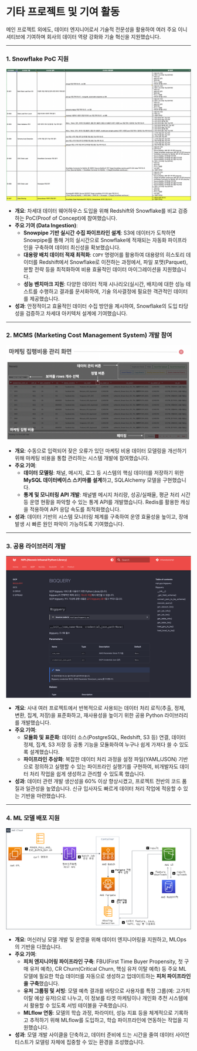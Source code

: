 # 기타 프로젝트 및 기여 활동

메인 프로젝트 외에도, 데이터 엔지니어로서 기술적 전문성을 활용하여 여러 주요 이니셔티브에 기여하며 회사의 데이터 역량 강화와 기술 혁신을 지원했습니다.

---

### 1. Snowflake PoC 지원
![snowflake_poc](/static/images/projects/other-projects/snowflake_poc.png)

-   **개요**: 차세대 데이터 웨어하우스 도입을 위해 Redshift와 Snowflake를 비교 검증하는 PoC(Proof of Concept)에 참여했습니다.
-   **주요 기여 (Data Ingestion)**:
    -   **Snowpipe 기반 실시간 수집 파이프라인 설계**: S3에 데이터가 도착하면 Snowpipe를 통해 거의 실시간으로 Snowflake에 적재되는 자동화 파이프라인을 구축하여 데이터 최신성을 확보했습니다.
    -   **대용량 배치 데이터 적재 최적화**: `COPY` 명령어를 활용하여 대용량의 히스토리 데이터를 Redshift에서 Snowflake로 이전하는 과정에서, 파일 포맷(Parquet), 분할 전략 등을 최적화하여 비용 효율적인 데이터 마이그레이션을 지원했습니다.
    -   **성능 벤치마크 지원**: 다양한 데이터 적재 시나리오(실시간, 배치)에 대한 성능 테스트를 수행하고 결과를 문서화하여, 기술 의사결정에 필요한 객관적인 데이터를 제공했습니다.
-   **성과**: 안정적이고 효율적인 데이터 수집 방안을 제시하여, Snowflake의 도입 타당성을 검증하고 차세대 아키텍처 설계에 기여했습니다.

---

### 2. MCMS (Marketing Cost Management System) 개발 참여
![mcms](/static/images/projects/other-projects/mcms.png)

-   **개요**: 수동으로 입력되어 잦은 오류가 있던 마케팅 비용 데이터 모델링을 개선하기 위해 마케팅 비용을 통합 관리하는 시스템 개발에 참여했습니다.
-   **주요 기여**:
    -   **데이터 모델링**: 채널, 메시지, 로그 등 시스템의 핵심 데이터를 저장하기 위한 **MySQL 데이터베이스 스키마를 설계**하고, SQLAlchemy 모델을 구현했습니다.
    -   **통계 및 모니터링 API 개발**: 채널별 메시지 처리량, 성공/실패율, 평균 처리 시간 등 운영 현황을 파악할 수 있는 통계 API를 개발했습니다. Redis를 활용한 캐싱을 적용하여 API 응답 속도를 최적화했습니다.
-   **성과**: 데이터 기반의 시스템 모니터링 체계를 구축하여 운영 효율성을 높이고, 장애 발생 시 빠른 원인 파악이 가능하도록 기여했습니다.

---

### 3. 공용 라이브러리 개발
![library](/static/images/projects/other-projects/library.png)

-   **개요**: 사내 여러 프로젝트에서 반복적으로 사용되는 데이터 처리 로직(추출, 정제, 변환, 집계, 저장)을 표준화하고, 재사용성을 높이기 위한 공용 Python 라이브러리를 개발했습니다.
-   **주요 기여**:
    -   **모듈화 및 표준화**: 데이터 소스(PostgreSQL, Redshift, S3 등) 연결, 데이터 정제, 집계, S3 저장 등 공통 기능을 모듈화하여 누구나 쉽게 가져다 쓸 수 있도록 설계했습니다.
    -   **파이프라인 추상화**: 복잡한 데이터 처리 과정을 설정 파일(YAML/JSON) 기반으로 정의하고 실행할 수 있는 파이프라인 실행기를 구현하여, 비개발자도 데이터 처리 작업을 쉽게 생성하고 관리할 수 있도록 했습니다.
-   **성과**: 데이터 관련 개발 생산성을 60% 이상 향상시켰고, 프로젝트 전반의 코드 품질과 일관성을 높였습니다. 신규 입사자도 빠르게 데이터 처리 작업에 적응할 수 있는 기반을 마련했습니다.

---

### 4. ML 모델 배포 지원
![ai_batch](/static/images/projects/other-projects/ai_batch.png)

-   **개요**: 머신러닝 모델 개발 및 운영을 위해 데이터 엔지니어링을 지원하고, MLOps의 기반을 다졌습니다.
-   **주요 기여**:
    -   **피처 엔지니어링 파이프라인 구축**: FBU(First Time Buyer Propensity, 첫 구매 유저 예측), CR Churn(Critical Churn, 핵심 유저 이탈 예측) 등 주요 ML 모델에 필요한 학습 데이터를 자동으로 생성하고 업데이트하는 **피처 파이프라인을 구축**했습니다.
    -   **유저 그룹핑 및 서빙**: 모델 예측 결과를 바탕으로 사용자를 특정 그룹(예: 고가치 이탈 예상 유저)으로 나누고, 이 정보를 타겟 마케팅이나 개인화 추천 시스템에서 활용할 수 있도록 서빙 테이블을 구축했습니다.
    -   **MLflow 연동**: 모델의 학습 과정, 파라미터, 성능 지표 등을 체계적으로 기록하고 추적하기 위해 MLflow를 도입하고, 학습 파이프라인에 연동하는 작업을 지원했습니다.
-   **성과**: 모델 개발 사이클을 단축하고, 데이터 준비에 드는 시간을 줄여 데이터 사이언티스트가 모델링 자체에 집중할 수 있는 환경을 조성했습니다.